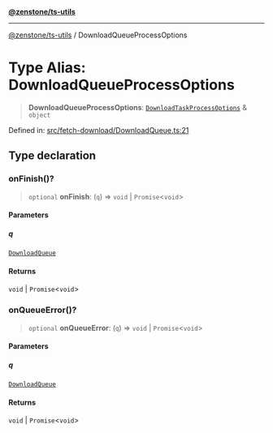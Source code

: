 [**@zenstone/ts-utils**](../README.md)

***

[@zenstone/ts-utils](../globals.md) / DownloadQueueProcessOptions

# Type Alias: DownloadQueueProcessOptions

> **DownloadQueueProcessOptions**: [`DownloadTaskProcessOptions`](DownloadTaskProcessOptions.md) & `object`

Defined in: [src/fetch-download/DownloadQueue.ts:21](https://github.com/janpoem/ts-utils/blob/dd074ed257fa79d98e072518ca260e5de071ed30/src/fetch-download/DownloadQueue.ts#L21)

## Type declaration

### onFinish()?

> `optional` **onFinish**: (`q`) => `void` \| `Promise`\<`void`\>

#### Parameters

##### q

[`DownloadQueue`](../classes/DownloadQueue.md)

#### Returns

`void` \| `Promise`\<`void`\>

### onQueueError()?

> `optional` **onQueueError**: (`q`) => `void` \| `Promise`\<`void`\>

#### Parameters

##### q

[`DownloadQueue`](../classes/DownloadQueue.md)

#### Returns

`void` \| `Promise`\<`void`\>
